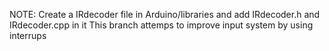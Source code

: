 NOTE: Create a IRdecoder file in Arduino/libraries and add IRdecoder.h and IRdecoder.cpp in it
This branch attemps to improve input system by using interrups
